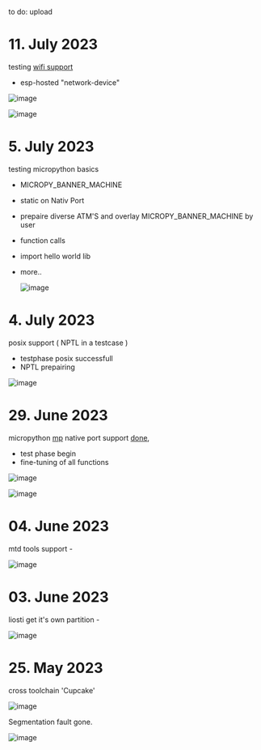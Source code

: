 to do: upload

# 11. July 2023

testing [wifi support](https://github.com/ESP32DE/Boot-Linux-ESP32S3-Playground/blob/main/cheat%20sheets/idx.md#wifi-on-s3-linux---your-wireless-connect)
 - esp-hosted "network-device"

![image](https://github.com/ESP32DE/Boot-Linux-ESP32S3-Playground/assets/16070445/ee862f09-368e-4b19-a306-56b1a261f42c)

![image](https://github.com/ESP32DE/Boot-Linux-ESP32S3-Playground/assets/16070445/5a4d5807-d0e3-4cc2-a2a4-283cffe1550a)



# 5. July 2023

testing micropython basics
 - MICROPY_BANNER_MACHINE
  - static on Nativ Port
  - prepaire diverse ATM'S and overlay MICROPY_BANNER_MACHINE by user   
 - function calls
 - import hello world lib
 - more..

   ![image](https://github.com/ESP32DE/Boot-Linux-ESP32S3-Playground/assets/16070445/8e60e345-2c17-4f46-bccb-5e01d3946f08)



# 4. July 2023

posix support ( NPTL in a testcase ) 
 - testphase posix successfull
 - NPTL prepairing

![image](https://github.com/ESP32DE/Boot-Linux-ESP32S3-Playground/assets/16070445/afd7af6f-0c06-42ba-a53e-08e4e184d5ab)



# 29. June 2023

micropython [mp](https://github.com/micropython/micropython) native port support [done](https://twitter.com/eMbeddedHome/status/1674402559400845312), 
 - test phase begin
 - fine-tuning of all functions

![image](https://github.com/ESP32DE/Boot-Linux-ESP32S3-Playground/assets/16070445/9634c358-5a23-46df-bb42-096ed8f8e90b)

![image](https://github.com/ESP32DE/Boot-Linux-ESP32S3-Playground/assets/16070445/6011d036-86c9-4bfb-811f-ed87ae808aba)




# 04. June 2023
mtd tools support -

![image](https://github.com/ESP32DE/Boot-Linux-ESP32S3-Playground/assets/16070445/847e8768-57ef-48ae-acf6-928402b41be8)



# 03. June 2023
liosti get it's own partition -

![image](https://github.com/ESP32DE/Boot-Linux-ESP32S3-Playground/assets/16070445/304fb8a4-de13-4fa6-a811-30fc3522f310)





# 25. May 2023
cross toolchain 'Cupcake' 

![image](https://github.com/ESP32DE/Boot-Linux-ESP32S3-Playground/assets/16070445/51512e68-3dac-40b3-aeff-20a5d75b2c0d)


Segmentation fault gone.

![image](https://github.com/ESP32DE/Boot-Linux-ESP32S3-Playground/assets/16070445/33cc1d28-1e2a-4c9f-a5be-db0c2ae71fa6)
